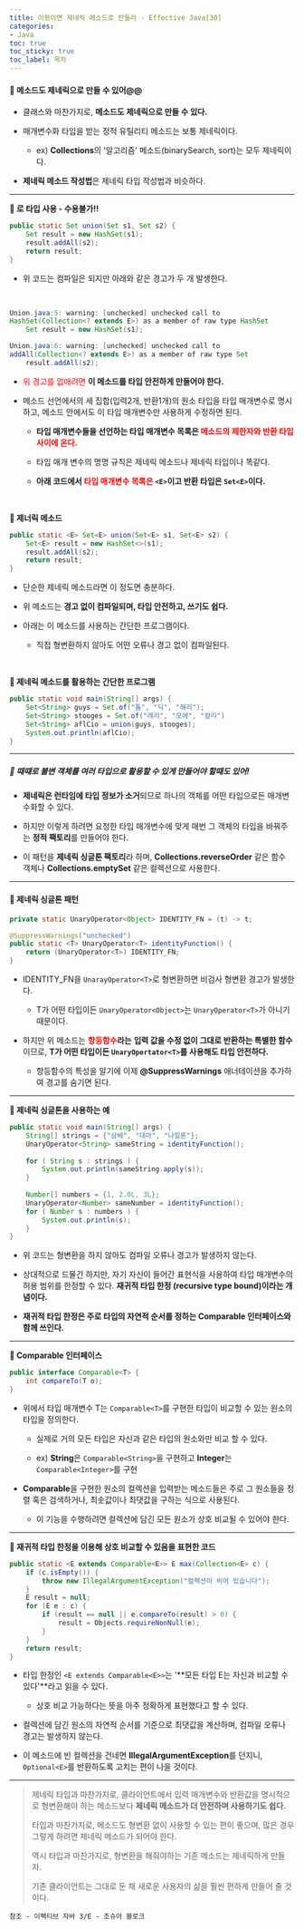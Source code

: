 ```yaml
---
title: 이왕이면 제네릭 메소드로 만들라 - Effective Java[30]
categories:
- Java
toc: true
toc_sticky: true
toc_label: 목차
---
```




#### 🔗 메소드도 제네릭으로 만들 수 있어@@

* 클래스와 마찬가지로, **메소드도 제네릭으로 만들 수 있다.**



* 매개변수화 타입을 받는 정적 유틸리티 메소드는 보통 제네릭이다.
  * ex) **Collections**의 '알고리즘' 메소드(binarySearch, sort)는 모두 제네릭이다.



* **제네릭 메소드 작성법**은 제네릭 타입 작성법과 비슷하다.



<hr>



**💎 로 타입 사용 - 수용불가!!**

```java
public static Set union(Set s1, Set s2) {
    Set result = new HashSet(s1);
    result.addAll(s2);
    return result;
}
```

*  위 코드는 컴파일은 되지만 아래와 같은 경고가 두 개 발생한다.

  

<br>

```java
Union.java:5: warning: [unchecked] unchecked call to
HashSet(Collection<? extends E>) as a member of raw type HashSet
    Set result = new HashSet(s1);

Union.java:6: warning: [unchecked] unchecked call to
addAll(Collection<? extends E>) as a member of raw type Set
    result.addAll(s2);
```



* <span style="color:red;">위 경고를 없애려면</span> **이 메소드를 타입 안전하게 만들어야 한다.**



* 메소드 선언에서의 세 집합(입력2개, 반환1개)의 원소 타입을 타입 매개변수로 명시하고, 메소드 안에서도 이 타입 매개변수만 사용하게 수정하면 된다.

  * **타입 매개변수들을 선언하는 타입 매개변수 목록은 <span style="color:red;">메소드의 제한자와 반환 타입 사이에 온다.</span>**

  

  * 타입 매개 변수의 명명 규칙은 제네릭 메소드나 제네릭 타입이나 똑같다.

  

  * **아래 코드에서 <span style="color:red;">타입 매개변수 목록은</span> `<E>`이고 반환 타입은 `Set<E>`이다.**

<br>



**💎 제너릭 메소드**

```java
public static <E> Set<E> union(Set<E> s1, Set<E> s2) {
    Set<E> result = new HashSet<>(s1);
    result.addAll(s2);
    return result;
}
```

* 단순한 제네릭 메소드라면 이 정도면 충분하다.



* 위 메소드는 **경고 없이 컴파일되며, 타입 안전하고, 쓰기도 쉽다.**



* 아래는 이 메소드를 사용하는 간단한 프로그램이다.

  * 직접 형변환하지 않아도 어떤 오류나 경고 없이 컴파일된다.

  

<br>

**💎 제네릭 메소드를 활용하는 간단한 프로그램**

```java
public static void main(String[] args) {
    Set<String> guys = Set.of("톰", "딕", "해리");
    Set<String> stooges = Set.of("래리", "모에", "컬리")
    Set<String> aflCio = union(guys, stooges);
   	System.out.println(aflCio);
}
```



<hr>



##### 💎 때때로 불변 객체를 여러 타입으로 활용할 수 있게 만들어야 할때도 있어!

* **제네릭은 런타임에 타입 정보가 소거**되므로 하나의 객체를 어떤 타입으로든 매개변수화할 수 있다.



* 하지만 이렇게 하려면 요청한 타입 매개변수에 맞게 매번 그 객체의 타입을 바꿔주는 **정적 팩토리**를 만들어야 한다.



* 이 패턴을 **제네릭 싱글톤 팩토리**라 하며, **Collections.reverseOrder** 같은 함수 객체나 **Collections.emptySet** 같은 컬렉션으로 사용한다.



<hr>



#### 🔗 제네릭 싱글톤 패턴

```java
private static UnaryOperator<Object> IDENTITY_FN = (t) -> t;

@SuppressWarnings("unchecked")
public static <T> UnaryOperator<T> identityFunction() {
    return (UnaryOperator<T>) IDENTITY_FN;
}
```

* IDENTITY_FN을 `UnarayOperator<T>`로 형변환하면 비검사 형변환 경고가 발생한다.
  * T가 어떤 타입이든 `UnaryOperator<Object>`는 `UnaryOperator<T>`가 아니기 때문이다.



* 하지만 위 메소드는 **<span style="color:red;">항등함수</span>라는** **입력 값을 수정 없이 그대로 반환하는 특별한 함수**이므로, **T가 어떤 타입이든 `UnaryOpertator<T>`를 사용해도 타입 안전하다.**
  * 항등함수의 특성을 알기에 이제 **@SuppressWarnings** 애너테이션을 추가하여  경고를 숨기면 된다.



<hr>



**💎 제네릭 싱글톤을 사용하는 예**

```java
public static void main(String[] args) {
    String[] strings = {"삼베", "대마", "나일론"};
    UnaryOperator<String> sameString = identityFunction();
    
    for ( String s : strings ) {
        System.out.println(sameString.apply(s));
    }
    
    Number[] numbers = {1, 2.0L, 3L};
    UnaryOperator<Number> sameNumber = identityFunction();
    for ( Number s : numbers ) {
        System.out.println(s);
    }
}
```

* 위 코드는 형변환을 하지 않아도 컴파일 오류나 경고가 발생하지 않는다.



* 상대적으로 드물긴 하지만, 자기 자신이 들어간 표현식을 사용하여 타입 매개변수의 허용 범위를 한정할 수 있다.  **재귀적 타입 한정 (recursive type bound)이라는 개념이다.**

  

* **재귀적 타입 한정은 주로 타입의 자연적 순서를 정하는 Comparable 인터페이스와 함께 쓰인다.**



<hr>

**💎 Comparable 인터페이스**

```java
public interface Comparable<T> {
	int compareTo(T o);
}
```

* 위에서 타입 매개변수 T는 `Comparable<T>`를 구현한 타입이 비교할 수 있는 원소의 타입을 정의한다.

  * 실제로 거의 모든 타입은 자신과 같은 타입의 원소와만 비교 할 수 있다.

  

  * ex) **String**은 `Comparable<String>`을 구현하고 **Integer**는 `Comparable<Integer>`를 구현



* **Comparable**을 구현한 원소의 컬렉션을 입력받는 메소드들은 주로 그 원소들을 정렬 혹은 검색하거나, 최솟값이나 최댓값을 구하는 식으로 사용된다.
  * 이 기능을 수행하려면 컬렉션에 담긴 모든 원소가 상호 비교될 수 있어야 한다.



<hr>



**💎 재귀적 타입 한정을 이용해 상호 비교할 수 있음을 표현한 코드**

```java
public static <E extends Comparable<E>> E max(Collection<E> c) {
    if (c.isEmpty()) {
        throw new IllegalArgumentException("컬렉션이 비어 있습니다");
    }
    E result = null;
    for (E e : c) {
        if (result == null || e.compareTo(result) > 0) {
            result = Objects.requireNonNull(e);
        }
    }
    return result;
}
```

* 타입 한정인 `<E extends Comparable<E>>`는 '**모든 타입 E는 자신과 비교할 수 있다'**라고 읽을 수 있다.
  * 상호 비교 가능하다는 뜻을 아주 정확하게 표현했다고 할 수 있다.



* 컬렉션에 담긴 원소의 자연적 순서를 기준으로 최댓값을 계산하며, 컴파일 오류나 경고는 발생하지 않는다.



* 이 메소드에 빈 컬렉션을 건네면 **IllegalArgumentException**를 던지니, `Optional<E>`를 반환하도록 고치는 편이 나을 것이다.



<hr>



> 제네릭 타입과 마찬가지로, 클라이언트에서 입력 매개변수와 반환값을 명시적으로 형변환해야 하는 메소드보다 **제네릭 메소드가 더 안전하며 사용하기도 쉽다.**
>
> 타입과 마찬가지로, 메소드도 형변환 없이 사용할 수 있는 편이 좋으며, 많은 경우 그렇게 하려면 제네릭 메소드가 되어야 한다.
>
> 역시 타입과 마찬가지로, 형변환을 해줘야하는 기존 메소드는 제네릭하게 만들자.
>
> 기존 클라이언트는 그대로 둔 채 새로운 사용자의 삶을 훨씬 편하게 만들어 줄 것이다.





```
참조 - 이펙티브 자바 3/E - 조슈아 블로크
```

